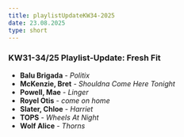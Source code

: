 ```yaml
---
title: playlistUpdateKW34-2025
date: 23.08.2025
type: short
---
```


<div class="shorts">
    <h3 class="headline">KW31-34/25 Playlist-Update: Fresh Fit</h3>
    <ul class="release-dates">
        <li><strong>Balu Brigada</strong> - <em>Politix</em></li>
        <li><strong>McKenzie, Bret</strong> - <em>Shouldna Come Here Tonight</em></li>
        <li><strong>Powell, Mae</strong> - <em>Linger</em></li>
        <li><strong>Royel Otis</strong> - <em>come on home</em></li>
        <li><strong>Slater, Chloe</strong> - <em>Harriet</em></li>
        <li><strong>TOPS</strong> - <em>Wheels At Night</em></li>
        <li><strong>Wolf Alice</strong> - <em>Thorns</em></li>
    </ul>
</div>